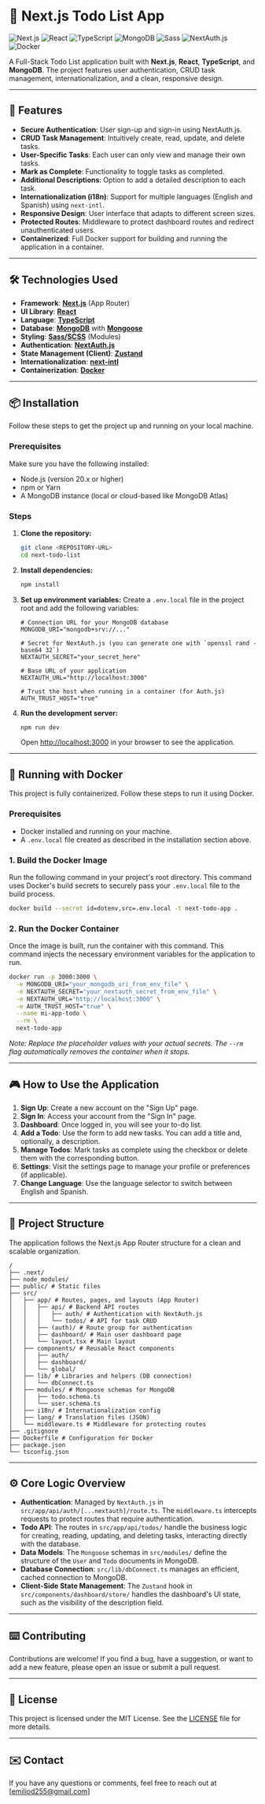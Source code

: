 # 📝 Next.js Todo List App

![Next.js](https://img.shields.io/badge/Next.js-000000?style=for-the-badge&logo=next.js&logoColor=white)
![React](https://img.shields.io/badge/React-61DAFB?style=for-the-badge&logo=react&logoColor=black)
![TypeScript](https://img.shields.io/badge/TypeScript-007ACC?style=for-the-badge&logo=typescript&logoColor=white)
![MongoDB](https://img.shields.io/badge/MongoDB-47A248?style=for-the-badge&logo=mongodb&logoColor=white)
![Sass](https://img.shields.io/badge/Sass-CC6699?style=for-the-badge&logo=sass&logoColor=white)
![NextAuth.js](https://img.shields.io/badge/NextAuth.js-000000?style=for-the-badge&logo=next-auth&logoColor=white)
![Docker](https://img.shields.io/badge/Docker-2496ED?style=for-the-badge&logo=docker&logoColor=white)

A Full-Stack Todo List application built with **Next.js**, **React**, **TypeScript**, and **MongoDB**. The project features user authentication, CRUD task management, internationalization, and a clean, responsive design.

---

## 🚀 Features

- **Secure Authentication**: User sign-up and sign-in using NextAuth.js.
- **CRUD Task Management**: Intuitively create, read, update, and delete tasks.
- **User-Specific Tasks**: Each user can only view and manage their own tasks.
- **Mark as Complete**: Functionality to toggle tasks as completed.
- **Additional Descriptions**: Option to add a detailed description to each task.
- **Internationalization (i18n)**: Support for multiple languages (English and Spanish) using `next-intl`.
- **Responsive Design**: User interface that adapts to different screen sizes.
- **Protected Routes**: Middleware to protect dashboard routes and redirect unauthenticated users.
- **Containerized**: Full Docker support for building and running the application in a container.

---

## 🛠️ Technologies Used

- **Framework**: [**Next.js**](https://nextjs.org/) (App Router)
- **UI Library**: [**React**](https://react.dev/)
- **Language**: [**TypeScript**](https://www.typescriptlang.org/)
- **Database**: [**MongoDB**](https://www.mongodb.com/) with [**Mongoose**](https://mongoosejs.com/)
- **Styling**: [**Sass/SCSS**](https://sass-lang.com/) (Modules)
- **Authentication**: [**NextAuth.js**](https://next-auth.js.org/)
- **State Management (Client)**: [**Zustand**](https://zustand-demo.pmnd.rs/)
- **Internationalization**: [**next-intl**](https://next-intl-docs.vercel.app/)
- **Containerization**: [**Docker**](https://www.docker.com/)

---

## 📦 Installation

Follow these steps to get the project up and running on your local machine.

### Prerequisites

Make sure you have the following installed:

- Node.js (version 20.x or higher)
- npm or Yarn
- A MongoDB instance (local or cloud-based like MongoDB Atlas)

### Steps

1.  **Clone the repository:**

    ```bash
    git clone <REPOSITORY-URL>
    cd next-todo-list
    ```

2.  **Install dependencies:**

    ```bash
    npm install
    ```

3.  **Set up environment variables:**
    Create a `.env.local` file in the project root and add the following variables:

    ```env
    # Connection URL for your MongoDB database
    MONGODB_URI="mongodb+srv://..."

    # Secret for NextAuth.js (you can generate one with `openssl rand -base64 32`)
    NEXTAUTH_SECRET="your_secret_here"

    # Base URL of your application
    NEXTAUTH_URL="http://localhost:3000"

    # Trust the host when running in a container (for Auth.js)
    AUTH_TRUST_HOST="true"
    ```

4.  **Run the development server:**

    ```bash
    npm run dev
    ```

    Open [http://localhost:3000](http://localhost:3000) in your browser to see the application.

---

## 🐳 Running with Docker

This project is fully containerized. Follow these steps to run it using Docker.

### Prerequisites

- Docker installed and running on your machine.
- A `.env.local` file created as described in the installation section above.

### 1. Build the Docker Image

Run the following command in your project's root directory. This command uses Docker's build secrets to securely pass your `.env.local` file to the build process.

```bash
docker build --secret id=dotenv,src=.env.local -t next-todo-app .
```

### 2. Run the Docker Container

Once the image is built, run the container with this command. This command injects the necessary environment variables for the application to run.

```bash
docker run -p 3000:3000 \
  -e MONGODB_URI="your_mongodb_uri_from_env_file" \
  -e NEXTAUTH_SECRET="your_nextauth_secret_from_env_file" \
  -e NEXTAUTH_URL="http://localhost:3000" \
  -e AUTH_TRUST_HOST="true" \
  --name mi-app-todo \
  --rm \
  next-todo-app
```
*Note: Replace the placeholder values with your actual secrets. The `--rm` flag automatically removes the container when it stops.*

---

## 🎮 How to Use the Application

1.  **Sign Up**: Create a new account on the "Sign Up" page.
2.  **Sign In**: Access your account from the "Sign In" page.
3.  **Dashboard**: Once logged in, you will see your to-do list.
4.  **Add a Todo**: Use the form to add new tasks. You can add a title and, optionally, a description.
5.  **Manage Todos**: Mark tasks as complete using the checkbox or delete them with the corresponding button.
6.  **Settings**: Visit the settings page to manage your profile or preferences (if applicable).
7.  **Change Language**: Use the language selector to switch between English and Spanish.

---

## 📁 Project Structure

The application follows the Next.js App Router structure for a clean and scalable organization.

```
/
├── .next/
├── node_modules/
├── public/ # Static files
├── src/
│   ├── app/ # Routes, pages, and layouts (App Router)
│   │   ├── api/ # Backend API routes
│   │   │   ├── auth/ # Authentication with NextAuth.js
│   │   │   └── todos/ # API for task CRUD
│   │   ├── (auth)/ # Route group for authentication
│   │   ├── dashboard/ # Main user dashboard page
│   │   └── layout.tsx # Main layout
│   ├── components/ # Reusable React components
│   │   ├── auth/
│   │   ├── dashboard/
│   │   └── global/
│   ├── lib/ # Libraries and helpers (DB connection)
│   │   └── dbConnect.ts
│   ├── modules/ # Mongoose schemas for MongoDB
│   │   ├── todo.schema.ts
│   │   └── user.schema.ts
│   ├── i18n/ # Internationalization config
│   ├── lang/ # Translation files (JSON)
│   └── middleware.ts # Middleware for protecting routes
├── .gitignore
├── Dockerfile # Configuration for Docker
├── package.json
└── tsconfig.json
```

---

## ⚙️ Core Logic Overview

- **Authentication**: Managed by `NextAuth.js` in `src/app/api/auth/[...nextauth]/route.ts`. The `middleware.ts` intercepts requests to protect routes that require authentication.
- **Todo API**: The routes in `src/app/api/todos/` handle the business logic for creating, reading, updating, and deleting tasks, interacting directly with the database.
- **Data Models**: The `Mongoose` schemas in `src/modules/` define the structure of the `User` and `Todo` documents in MongoDB.
- **Database Connection**: `src/lib/dbConnect.ts` manages an efficient, cached connection to MongoDB.
- **Client-Side State Management**: The `Zustand` hook in `src/components/dashboard/store/` handles the dashboard's UI state, such as the visibility of the description field.

---

## ⌨️ Contributing

Contributions are welcome! If you find a bug, have a suggestion, or want to add a new feature, please open an issue or submit a pull request.

---

## 📄 License

This project is licensed under the MIT License. See the [LICENSE](LICENSE) file for more details.

---

## ✉️ Contact

If you have any questions or comments, feel free to reach out at [emiliod255@gmail.com]
